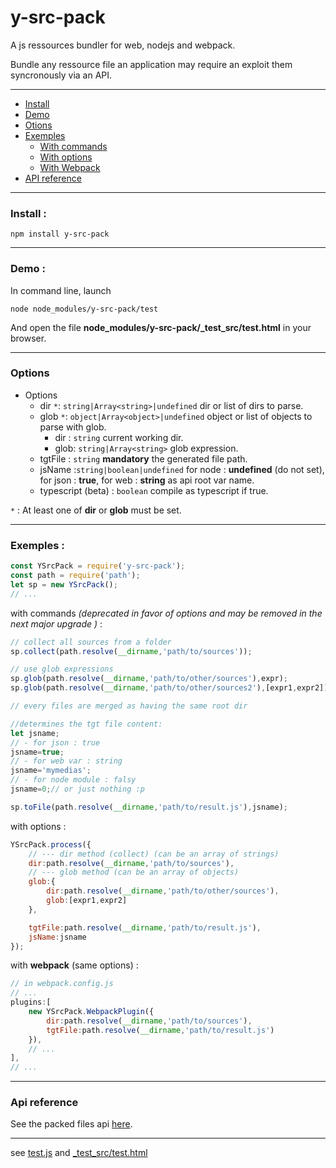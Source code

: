 # y-src-pack

A js ressources bundler for web, nodejs and webpack.

Bundle any ressource file an application may require an exploit them syncronously via an API.

<hr/>

+  [Install](#tgt_install)
+  [Demo](#tgt_demo)
+  [Otions](#tgt_options)
+  [Exemples](#tgt_exemples)
	+  [With commands](#tgt_exemples_cmd)
	+  [With options](#tgt_exemples_opt)
	+  [With Webpack](#tgt_exemples_wp)
+  [API reference](#tgt_api_ref)

<hr/>


### <a name="tgt_install"></a> Install :

```
npm install y-src-pack
```

<hr/>

### <a name="tgt_demo"></a> Demo :
In command line, launch
```
node node_modules/y-src-pack/test
```
And open the file **node_modules/y-src-pack/_test_src/test.html** in your browser.


<hr/>

### <a name="tgt_options"></a> Options

+ Options
	+ dir `*`: `string|Array<string>|undefined` dir or list of dirs to parse.
	+ glob `*`: `object|Array<object>|undefined` object or list of objects to parse with glob.
		+ dir : `string` current working dir.
		+ glob: `string|Array<string>` glob expression.
	+ tgtFile : `string` **mandatory** the generated file path.
	+ jsName :`string|boolean|undefined` for node : **undefined** (do not set), for json : **true**, for web : **string** as api root var name.
	+ typescript (beta) : `boolean` compile as typescript if true.

`*` : At least one of **dir** or **glob** must be set.

<hr/>


### <a name="tgt_exemples"></a> Exemples :

<!-- Use in script : -->

```javascript
const YSrcPack = require('y-src-pack');
const path = require('path');
let sp = new YSrcPack();
// ...
```

<a name="tgt_exemples_cmd"></a>with commands *(deprecated in favor of options and may be removed in the next major upgrade )* :
```javascript
// collect all sources from a folder
sp.collect(path.resolve(__dirname,'path/to/sources'));

// use glob expressions
sp.glob(path.resolve(__dirname,'path/to/other/sources'),expr);
sp.glob(path.resolve(__dirname,'path/to/other/sources2'),[expr1,expr2]);

// every files are merged as having the same root dir

//determines the tgt file content:
let jsname;
// - for json : true
jsname=true;
// - for web var : string
jsname='mymedias';
// - for node module : falsy
jsname=0;// or just nothing :p

sp.toFile(path.resolve(__dirname,'path/to/result.js'),jsname);
```

<a name="tgt_exemples_opt"></a>with options :
```javascript
YSrcPack.process({
	// --- dir method (collect) (can be an array of strings)
	dir:path.resolve(__dirname,'path/to/sources'),
	// --- glob method (can be an array of objects)
	glob:{
		dir:path.resolve(__dirname,'path/to/other/sources'),
		glob:[expr1,expr2]
	},

	tgtFile:path.resolve(__dirname,'path/to/result.js'),
	jsName:jsname
});
```

<a name="tgt_exemples_wp"></a>with **webpack** (same options) :
```javascript
// in webpack.config.js
// ...
plugins:[
	new YSrcPack.WebpackPlugin({
		dir:path.resolve(__dirname,'path/to/sources'),
		tgtFile:path.resolve(__dirname,'path/to/result.js')
	}),
	// ...
],
// ...

```

<hr/>

### <a name="tgt_api_ref"></a> Api reference

See the packed files api [here](https://github.com/yorgsite/y-src-pack/blob/master/VFileAPI.md).


 <hr/>


see [test.js](https://github.com/yorgsite/y-src-pack/blob/master/test.js) and [_test_src/test.html](https://github.com/yorgsite/y-src-pack/blob/master/_test_src/test.html)

